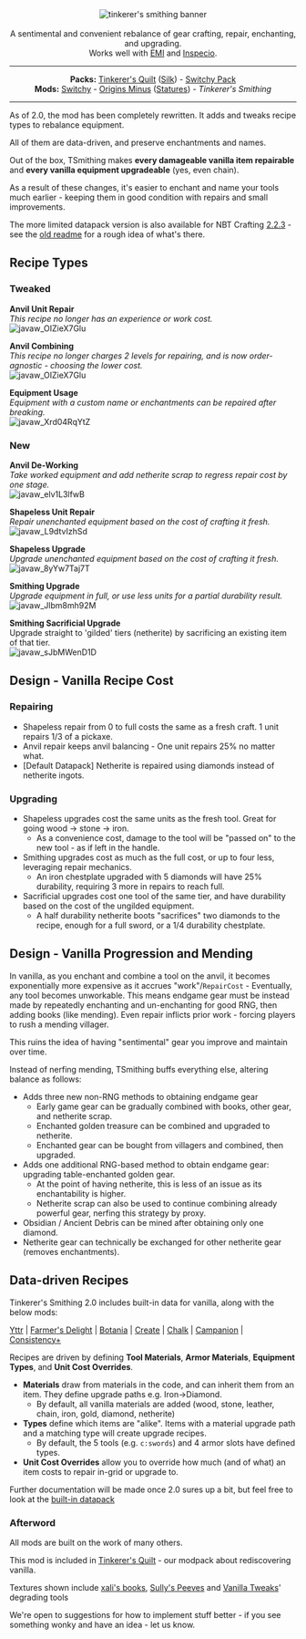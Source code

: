 <center><img alt="tinkerer's smithing banner" src="https://cdn.modrinth.com/data/RhVpNN5O/images/7b163bbaaf4aadcbd210c91538f620566c0daff3.png" /></center><br/>

<center>A sentimental and convenient rebalance of gear crafting, repair, enchanting, and upgrading.<br/>
Works well with <a href="https://modrinth.com/mod/emi">EMI</a> and <a href="https://modrinth.com/mod/inspecio">Inspecio</a>.
</center>

---

<center><b>Packs:</b> <a href="https://modrinth.com/modpack/tinkerers-quilt">Tinkerer's Quilt</a> (<a href="https://modrinth.com/modpack/tinkerers-silk">Silk</a>) - <a href="https://modrinth.com/modpack/switchy-pack">Switchy Pack</a></center>
<center><b>Mods:</b> <a href="https://modrinth.com/mod/switchy">Switchy</a> - <a href="https://modrinth.com/mod/origins-minus">Origins Minus</a> (<a href="https://modrinth.com/mod/tinkerers-statures">Statures</a>) - <i>Tinkerer's Smithing</i></center>

---

As of 2.0, the mod has been completely rewritten. It adds and tweaks recipe types to rebalance equipment.

All of them are data-driven, and preserve enchantments and names.

Out of the box, TSmithing makes **every damageable vanilla item repairable** and **every vanilla equipment upgradeable** (yes, even chain).

As a result of these changes, it's easier to enchant and name your tools much earlier - keeping them in good condition with repairs and small improvements.

The more limited datapack version is also available for NBT Crafting [2.2.3](https://download-directory.github.io/?url=https://github.com/sisby-folk/tinkerers-smithing/tree/nbtc2/src/main/resources) - see the [old readme](https://github.com/sisby-folk/tinkerers-smithing/blob/nbtc2-experiments/README.md) for a rough idea of what's there.

## Recipe Types

### Tweaked

**Anvil Unit Repair**<br/>
*This recipe no longer has an experience or work cost.*<br/>
![javaw_OIZieX7Glu](https://cdn.modrinth.com/data/RhVpNN5O/images/26c2a3262a30257f91d7a0578556907b351a4482.png)

**Anvil Combining**<br/>
*This recipe no longer charges 2 levels for repairing, and is now order-agnostic - choosing the lower cost.*<br/>
![javaw_OIZieX7Glu](https://cdn.modrinth.com/data/RhVpNN5O/images/6058878b1d90157db0fb69109763cefb84ac9264.png)

**Equipment Usage**<br/>
*Equipment with a custom name or enchantments can be repaired after breaking.*<br/>
![javaw_Xrd04RqYtZ](https://cdn.modrinth.com/data/RhVpNN5O/images/e246eec964cc5cd203329ae8c7a41a56524a6ddd.png)

### New

**Anvil De-Working**<br/>
*Take worked equipment and add netherite scrap to regress repair cost by one stage.*<br/>
![javaw_elv1L3lfwB](https://github.com/sisby-folk/tinkerers-smithing/assets/55819817/16f46c0a-fc08-438f-b460-eb9296a04a3c)

**Shapeless Unit Repair**<br/>
*Repair unenchanted equipment based on the cost of crafting it fresh.*<br/>
![javaw_L9dtvIzhSd](https://github.com/sisby-folk/tinkerers-smithing/assets/55819817/a21ccfd2-31de-4e80-9538-cad96cbd5edf)

**Shapeless Upgrade**<br/>
*Upgrade unenchanted equipment based on the cost of crafting it fresh.*<br/>
![javaw_8yYw7Taj7T](https://github.com/sisby-folk/tinkerers-smithing/assets/55819817/d0beebb1-c334-40d0-812e-fef373575d09)

**Smithing Upgrade**<br/>
*Upgrade equipment in full, or use less units for a partial durability result.*<br/>
![javaw_Jlbm8mh92M](https://github.com/sisby-folk/tinkerers-smithing/assets/55819817/b5c753c0-3d98-4c88-8924-95b4ee673157)

**Smithing Sacrificial Upgrade**<br/>
Upgrade straight to 'gilded' tiers (netherite) by sacrificing an existing item of that tier.<br/>
![javaw_sJbMWenD1D](https://github.com/sisby-folk/tinkerers-smithing/assets/55819817/b3908f7b-8acf-4570-bce8-79f7aec5c83a)

## Design - Vanilla Recipe Cost

### Repairing
- Shapeless repair from 0 to full costs the same as a fresh craft. 1 unit repairs 1/3 of a pickaxe.
- Anvil repair keeps anvil balancing - One unit repairs 25% no matter what.
- [Default Datapack] Netherite is repaired using diamonds instead of netherite ingots.

### Upgrading
- Shapeless upgrades cost the same units as the fresh tool. Great for going wood -> stone -> iron.
    - As a convenience cost, damage to the tool will be "passed on" to the new tool - as if left in the handle.
- Smithing upgrades cost as much as the full cost, or up to four less, leveraging repair mechanics.
    - An iron chestplate upgraded with 5 diamonds will have 25% durability, requiring 3 more in repairs to reach full.
- Sacrificial upgrades cost one tool of the same tier, and have durability based on the cost of the ungilded equipment.
    - A half durability netherite boots "sacrifices" two diamonds to the recipe, enough for a full sword, or a 1/4 durability chestplate.

## Design - Vanilla Progression and Mending

In vanilla, as you enchant and combine a tool on the anvil, it becomes exponentially more expensive as it accrues "work"/`RepairCost` - Eventually, any tool becomes unworkable.
This means endgame gear must be instead made by repeatedly enchanting and un-enchanting for good RNG, then adding books (like mending).  Even repair inflicts prior work - forcing players to rush a mending villager.

This ruins the idea of having "sentimental" gear you improve and maintain over time.

Instead of nerfing mending, TSmithing buffs everything else, altering balance as follows:

- Adds three new non-RNG methods to obtaining endgame gear
    - Early game gear can be gradually combined with books, other gear, and netherite scrap.
    - Enchanted golden treasure can be combined and upgraded to netherite.
    - Enchanted gear can be bought from villagers and combined, then upgraded.
- Adds one additional RNG-based method to obtain endgame gear: upgrading table-enchanted golden gear.
    - At the point of having netherite, this is less of an issue as its enchantability is higher.
    - Netherite scrap can also be used to continue combining already powerful gear, nerfing this strategy by proxy.
- Obsidian / Ancient Debris can be mined after obtaining only one diamond.
- Netherite gear can technically be exchanged for other netherite gear (removes enchantments).


## Data-driven Recipes

Tinkerer's Smithing 2.0 includes built-in data for vanilla, along with the below mods:

[Yttr](https://modrinth.com/mod/yttr) | [Farmer's Delight](https://modrinth.com/mod/farmers-delight-fabric) | [Botania](https://modrinth.com/mod/botania) | [Create](https://modrinth.com/mod/create-fabric) | [Chalk](https://modrinth.com/mod/chalk) | [Campanion](https://modrinth.com/mod/farmers-delight-fabric) | [Consistency+](https://modrinth.com/mod/consistencyplus)

Recipes are driven by defining **Tool Materials**, **Armor Materials**, **Equipment Types**, and **Unit Cost Overrides**.

 - **Materials** draw from materials in the code, and can inherit them from an item. They define upgrade paths e.g. Iron->Diamond.
   - By default, all vanilla materials are added (wood, stone, leather, chain, iron, gold, diamond, netherite)
 - **Types** define which items are "alike". Items with a material upgrade path and a matching type will create upgrade recipes.
   - By default, the 5 tools (e.g. `c:swords`) and 4 armor slots have defined types.
 - **Unit Cost Overrides** allow you to override how much (and of what) an item costs to repair in-grid or upgrade to.

Further documentation will be made once 2.0 sures up a bit, but feel free to look at the [built-in datapack](https://github.com/sisby-folk/tinkerers-smithing/tree/1.19/src/main/resources/data)

### Afterword

All mods are built on the work of many others.

This mod is included in [Tinkerer's Quilt](https://modrinth.com/modpack/tinkerers-quilt) - our modpack about rediscovering vanilla.

Textures shown include [xali's books](https://www.curseforge.com/minecraft/texture-packs/xalis-enchanted-books), [Sully's Peeves](https://www.curseforge.com/minecraft/texture-packs/sullys-peeves) and [Vanilla Tweaks](https://vanillatweaks.net/picker/resource-packs/)' degrading tools

We're open to suggestions for how to implement stuff better - if you see something wonky and have an idea - let us know.
